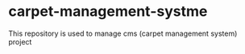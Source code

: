 # carpet-management-systme
This repository is used to manage cms (carpet management system) project
